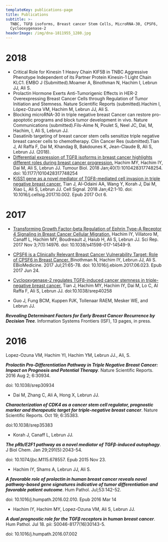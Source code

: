 ```yaml
---
templateKey: publications-page
title: Publications
subtitle: >-
  TNBC, TGFβ isoforms, Breast cancer Stem Cells, MicroRNA-30, CPSF6,
  Cyclooxygenase-2 
headerImage: /img/dna-1811955_1280.jpg
---
```

# 2018

* Critical Role for Kinesin 1 Heavy Chain KIF5B in TNBC Aggressive Phenotype Independent of its Partner Protein Kinesin-1 Light Chain KLC1. EMBO J (Submitted).Moamer A, Binothman N, Hachim I, Lebrun JJ, Ali S.
* Prolactin Hormone Exerts Anti-Tumorigenic Effects in HER-2 Overexpressing Breast Cancer Cells through Regulation of Tumor Initiation and Stemness. Nature Scientific Reports (submitted).Hachim I, López-Ozuna VM, Hachim M, Lebrun JJ, Ali S. 
* Blocking microRNA-30 in triple negative breast Cancer can restore pro-apoptotic programs and block tumor development in vivo. Nature Communications (submitted).Fils-Aime N, Poulet S, Neel JC, Dai, M, Hachim, I, Ali S, Lebrun JJ. 
* Dasatinib targeting of breast cancer stem cells sensitize triple negative breast cancer cells to chemotherapy. Clin Cancer Res (submitted).Tian J, Al Raffa F, Dai M, Khandag B, Bakdounes K, Jean-Claude B, Ali S, Lebrun JJ. (2018).
* [Differential expression of TGFβ isoforms in breast cancer highlights different roles during breast cancer progression.](<Differential expression of TGFβ isoforms in breast cancer highlights different roles during breast cancer progression.>) Hachim MY, Hachim IY, Dai M, Ali S, Lebrun JJ. Tumour Biol. 2018 Jan;40(1):1010428317748254. doi: 10.1177/1010428317748254
* [KiSS1 gene as a novel mediator of TGFβ-mediated cell invasion in triple negative breast cancer.](<KiSS1 gene as a novel mediator of TGFβ-mediated cell invasion in triple negative breast cancer.>)
  Tian J, Al-Odaini AA, Wang Y, Korah J, Dai M, Xiao L, Ali S, Lebrun JJ.
  Cell Signal. 2018 Jan;42:1-10. doi: 10.1016/j.cellsig.2017.10.002. Epub 2017 Oct 6.



# 2017

* [Transforming Growth Factor-beta Regulation of Ephrin Type-A Receptor 4 Signaling in Breast Cancer Cellular Migration.](<Transforming Growth Factor-beta Regulation of Ephrin Type-A Receptor 4 Signaling in Breast Cancer Cellular Migration.>) Hachim IY, Villatoro M, Canaff L, Hachim MY, Boudreault J, Haiub H, Ali S, Lebrun JJ. Sci Rep. 2017 Nov 3;7(1):14976. doi: 10.1038/s41598-017-14549-9.



* [CPSF6 is a Clinically Relevant Breast Cancer Vulnerability Target: Role of CPSF6 in Breast Cancer. ](<CPSF6 is a Clinically Relevant Breast Cancer Vulnerability Target: Role of CPSF6 in Breast Cancer. >)Binothman N, Hachim IY, Lebrun JJ, Ali S. EBioMedicine. 2017 Jul;21:65-78. doi: 10.1016/j.ebiom.2017.06.023. Epub 2017 Jun 24.
* [Cyclooxygenase-2 regulates TGFβ-induced cancer stemness in triple-negative breast cancer.](<Cyclooxygenase-2 regulates TGFβ-induced cancer stemness in triple-negative breast cancer.>) Tian J, Hachim MY, Hachim IY, Dai M, Lo C, Al Raffa F, Ali S, Lebrun JJ. doi:10.1038/srep40258
* Guo J, Fung BCM, Kuppen PJK, Tollenaar RAEM, Mesker WE, and Lebrun JJ. 

**_Revealing Determinant Factors for Early Breast Cancer Recurrence by Decision Tree_**. Information Systems Frontiers (ISF), 13 pages, in press. 

# 2016

Lopez-Ozuna VM, Hachim YI, Hachim YM, Lebrun JJ., Ali, S. 

_**Prolactin Pro-Differentiation Pathway in Triple Negative Breast Cancer: Impact on Prognosis and Potential Therapy**_. Nature Scientific Reports. 2016 Aug 2; 6:30934. 

doi: 10.1038/srep30934

* Dai M, Zhang C, Ali A, Hong X, Lebrun JJ. 

_**Characterization of CDK4 as a cancer stem cell regulator, prognostic marker and therapeutic target for triple-negative breast cancer**_. Nature Scientific Reports. Oct 19; 6:35383. 

doi:10.1038/srep35383

* Korah J, Canaff L, Lebrun JJ. 

_**The pRb/E2F1 pathway as a novel mediator of TGFβ-induced autophagy**_. J Biol Chem. Jan 29;291(5):2043-54.

doi: 10.1074/jbc.M115.678557. Epub 2015 Nov 23.

* Hachim IY, Shams A, Lebrun JJ, Ali S.

_**A favorable role of prolactin in human breast cancer reveals novel pathway-based gene signatures indicative of tumor differentiation and favorable patient outcome**_. Hum Pathol. Jul;53:142-52. 

doi: 10.1016/j.humpath.2016.02.010. Epub 2016 Mar 14

* Hachim IY, Hachim MY, Lopez-Ozuna VM, Ali S, Lebrun JJ. 

_**A dual prognostic role for the TGFβ receptors in human breast cancer**_. Hum Pathol. Jul 18. pii: S0046-8177(16)30143-5. 

doi: 10.1016/j.humpath.2016.07.002
